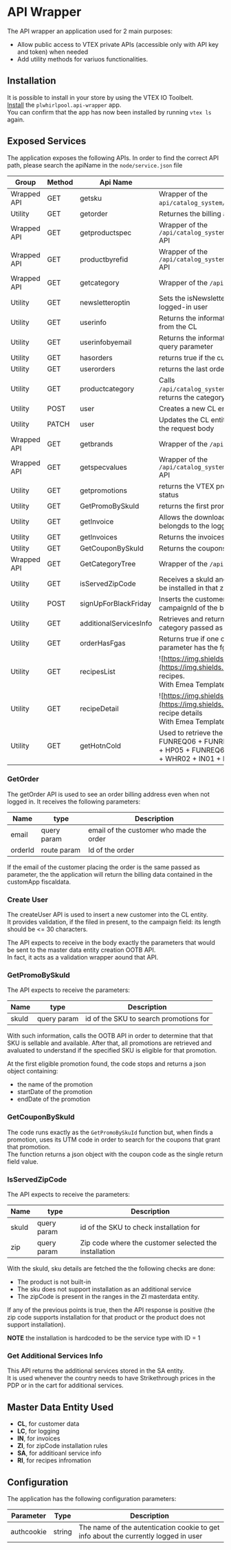 # API Wrapper
The API wrapper an application used for 2 main purposes: 
- Allow public access to VTEX private APIs (accessible only with API key and token) when needed
- Add utility methods for variuos functionalities. 

## Installation
It is possible to install in your store by using the VTEX IO Toolbelt. <br>
[Install](https://vtex.io/docs/recipes/development/installing-an-app/) the `plwhirlpool.api-wrapper` app.<br>
You can confirm that the app has now been installed by running `vtex ls` again. 

## Exposed Services
The application exposes the following APIs.
In order to find the correct API path, please search the apiName in the `node/service.json` file


| Group       | Method | Api Name               | Description                                                                                                        |
|-------------|--------|------------------------|--------------------------------------------------------------------------------------------------------------------|
| Wrapped API | GET    | getsku                 | Wrapper of the `api/catalog_system/sku/stockkeepingunitbyid/:id` API                                               |
| Utility     | GET    | getorder               | Returnes the billing address of a specified order                                                                  |
| Wrapped API | GET    | getproductspec         | Wrapper of the `/api/catalog_system/pvt/products/:productid/specification` API                                     |
| Wrapped API | GET    | productbyrefid         | Wrapper of the `/api/catalog_system/pvt/products/productgetbyrefid/:refid` API                                     |
| Wrapped API | GET    | getcategory            | Wrapper of the `/api/catalog/pvt/category/:categoryid` API                                                         |
| Utility     | GET    | newsletteroptin        | Sets the isNewsletterOptIn value to true for the currently logged-in user                                          |
| Utility     | GET    | userinfo               | Returns the information of the currently logged user retrieved from the CL                                         |
| Utility     | GET    | userinfobyemail        | Returns the information of the user tied to the email passed as query parameter                                    |
| Utility     | GET    | hasorders              | returns true if the current user has made purchases                                                                |
| Utility     | GET    | userorders             | returns the last order made by the customer logged in                                                              |
| Utility     | GET    | productcategory        | Calls `/api/catalog_system/pvt/products/productgetbyrefid/:refid`; returns the categoryId of that product          |
| Utility     | POST   | user                   | Creates a new CL entity for the user passed as parameter                                                           |
| Utility     | PATCH  | user                   | Updates the CL entity for the currently logged-in user with the request body                                       |
| Wrapped API | GET    | getbrands              | Wrapper of the `/api/catalog_system/pvt/brand/list` API                                                            |
| Wrapped API | GET    | getspecvalues          | Wrapper of the `/api/catalog_system/pub/specification/fieldGet/:specId` API                                        |
| Utility     | GET    | getpromotions          | returns the VTEX promotions, with just start, end date and status                                                  |
| Utility     | GET    | GetPromoBySkuId        | returns the first promotion valid for a passed SKU                                                                      |
| Utility     | GET    | getInvoice             | Allows the download of the invoice if the order associated belongds to the logged-in user                          |
| Utility     | GET    | getInvoices            | Returns the invoices for the user's orders                                                                         |
| Utility     | GET    | GetCouponBySkuId       | Returns the coupons that can be used for a specific skuId                                                          |
| Wrapped API | GET    | GetCategoryTree        | Wrapper of the `/api/catalog_system/pub/category/tree/` API                                                        |
| Utility     | GET    | isServedZipCode        | Receives a skuId and a zipCode. Returns true if the item can be installed in that zipcode                          |
| Utility     | POST   | signUpForBlackFriday   | Inserts the customer in the CL entity (if not present) with the campaignId of the black friday                     |
| Utility     | GET    | additionalServicesInfo | Retrieves and returns the additional services info for the category passed as parameter                            |
| Utility     | GET    | orderHasFgas           | Returns true if one of the items in the order passed via parameter has the fgas specification set to true          |
| Utility     | GET    | recipesList            | ![https://img.shields.io/badge/-Deprecated-red](https://img.shields.io/badge/-Deprecated-red)  Returns the recipes. <br> With Emea Template the recipes are managed on Sandwatch |
| Utility     | GET    | recipeDetail            | ![https://img.shields.io/badge/-Deprecated-red](https://img.shields.io/badge/-Deprecated-red)  Returns the recipe details <br> With Emea Template the recipes are managed on Sandwatch |
| Utility     | GET    | getHotnCold            | Used to retrieve the userType for the GA4 FUNREQs  FUNREQ06 + FUNREQ27 + WHR01 + WHR02 + IN01 + IN02 + HP05 + FUNREQ66 and FUNREQ06 + FUNREQ27 + WHR01 + WHR02 + IN01 + IN02 + HP05 + FUNREQ66 |



### GetOrder
The getOrder API is used to see an order billing address even when not logged in. 
It receives the following parameters: 

| Name | type |Description | 
|-|-|- |
| email | query param | email of the customer who made the order|
| orderId | route param | Id of the order |

If the email of the customer placing the order is the same passed as parameter, the the application will return the billing data contained in the customApp fiscaldata.

### Create User
The createUser API is used to insert a new customer into the CL entity. <br>
It provides validation, if the filed in present, to the campaign field: its length should be <= 30 characters. 

The API expects to receive in the body exactly the parameters that would be sent to the master data entity creation OOTB API.  
In fact, it acts as a validation wrapper aound that API. 

### GetPromoBySkuId

The API expects to receive the  parameters: 

| Name | type |Description | 
|-|-|- |
| skuId | query param | id of the SKU to search promotions for |

With such information, calls the OOTB API in order to determine that that SKU is sellable and available. 
After that, all promotions are retrieved and avaluated to understand if the specified SKU is eligible for that promotion. 

At the first eligible promotion found, the code stops and returns a json object containing: 
- the name of the promotion
- startDate of the promotion
- endDate of the promotion

### GetCouponBySkuId 
The code runs exactly as the `GetPromoBySkuId` function but, when finds a promotion, uses its UTM code in order to search for the coupons that grant that promotion. <br>
The function returns a json object with the coupon code as the single return field value.  

### IsServedZipCode 
The API expects to receive the  parameters: 

| Name | type |Description | 
|-------|-------------|------------------------------------------------------ |
| skuId | query param | id of the SKU to check installation for               |
| zip   | query param | Zip code where the customer selected the installation |

With the skuId, sku details are fetched the the following checks are done: 
- The product is not built-in
- The sku does not support installation as an additional service
- The zipCode is present in the ranges in the ZI masterdata entity. 

If any of the previous points is true, then the API response is positive (the zip code supports installation for that product or the product does not support installation). 

**NOTE** the installation is hardcoded to be the service type with ID = 1

### Get Additional Services Info
This API returns the additional services stored in the SA entity. <br>
It is used whenever the country needs to have Strikethrough prices in the PDP or in the cart for additional services. 

## Master Data Entity Used 
- **CL**, for customer data
- **LC**, for logging
- **IN**, for invoices
- **ZI**, for zipCode installation rules
- **SA**, for additioanl service info
- **RI**, for recipes infromation


## Configuration
The application has the following configuration parameters: 

| Parameter  | Type   | Description                                                                         |
|------------|--------|-------------------------------------------------------------------------------------|
| authcookie | string | The name of the autentication cookie to get info about the currently logged in user |
